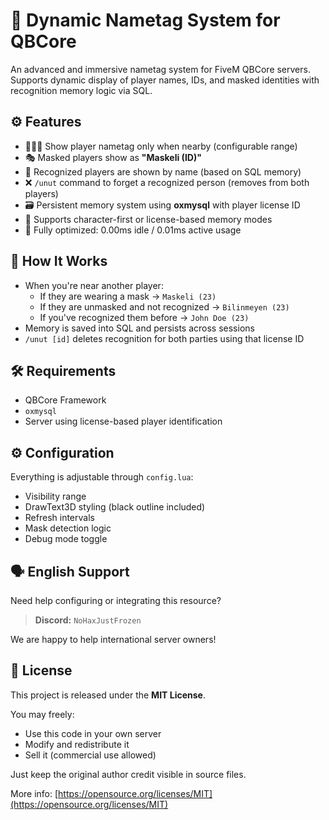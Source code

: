 # 🪪 Dynamic Nametag System for QBCore

An advanced and immersive nametag system for FiveM QBCore servers.  
Supports dynamic display of player names, IDs, and masked identities with recognition memory logic via SQL.

## ⚙️ Features

- 🧑‍🤝‍🧑 Show player nametag only when nearby (configurable range)
- 🎭 Masked players show as **"Maskeli (ID)"**
- 🧠 Recognized players are shown by name (based on SQL memory)
- ❌ `/unut` command to forget a recognized person (removes from both players)
- 🗃️ Persistent memory system using **oxmysql** with player license ID
- 🧾 Supports character-first or license-based memory modes
- 🎯 Fully optimized: 0.00ms idle / 0.01ms active usage

## 🧪 How It Works

- When you're near another player:
  - If they are wearing a mask → `Maskeli (23)`
  - If they are unmasked and not recognized → `Bilinmeyen (23)`
  - If you've recognized them before → `John Doe (23)`
- Memory is saved into SQL and persists across sessions
- `/unut [id]` deletes recognition for both parties using that license ID

## 🛠️ Requirements

- QBCore Framework
- `oxmysql`
- Server using license-based player identification

## ⚙️ Configuration

Everything is adjustable through `config.lua`:
- Visibility range
- DrawText3D styling (black outline included)
- Refresh intervals
- Mask detection logic
- Debug mode toggle

## 🗣️ English Support

Need help configuring or integrating this resource?

> **Discord:** `NoHaxJustFrozen`  

We are happy to help international server owners!

## 📄 License

This project is released under the **MIT License**.

You may freely:
- Use this code in your own server
- Modify and redistribute it
- Sell it (commercial use allowed)

Just keep the original author credit visible in source files.

More info: [https://opensource.org/licenses/MIT](https://opensource.org/licenses/MIT)
